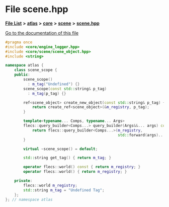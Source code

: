 

# File scene.hpp

[**File List**](files.md) **>** [**atlas**](dir_1e6ffef027cfcf7ded3287660b505c9f.md) **>** [**core**](dir_ab5f97e7ae27ba905c508150b2df25d1.md) **>** [**scene**](dir_50632568389acd88e20d4049896804e3.md) **>** [**scene.hpp**](scene_8hpp.md)

[Go to the documentation of this file](scene_8hpp.md)


```C++
#pragma once
#include <core/engine_logger.hpp>
#include <core/scene/scene_object.hpp>
#include <string>

namespace atlas {
    class scene_scope {
    public:
        scene_scope()
          : m_tag("Undefined") {}
        scene_scope(const std::string& p_tag)
          : m_tag(p_tag) {}

        ref<scene_object> create_new_object(const std::string& p_tag) {
            return create_ref<scene_object>(&m_registry, p_tag);
        }

        template<typename... Comps, typename... Args>
        flecs::query_builder<Comps...> query_builder(Args&&... args) const {
            return flecs::query_builder<Comps...>(m_registry,
                                                  std::forward(args)...);
        }

        virtual ~scene_scope() = default;

        std::string get_tag() { return m_tag; }

        operator flecs::world() const { return m_registry; }
        operator flecs::world() { return m_registry; }

    private:
        flecs::world m_registry;
        std::string m_tag = "Undefined Tag";
    };
}; // namespace atlas
```


